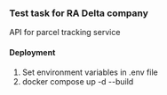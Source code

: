 ### Test task for RA Delta company

API for parcel tracking service

#### Deployment

1. Set environment variables in .env file
2. docker compose up -d --build
